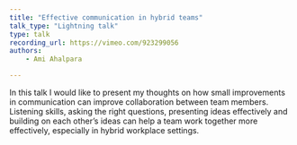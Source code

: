 ```yaml
---
title: "Effective communication in hybrid teams"
talk_type: "Lightning talk"
type: talk
recording_url: https://vimeo.com/923299056
authors:
    - Ami Ahalpara

---
```

In this talk I would like to present my thoughts on how small improvements in communication can improve collaboration between team members. Listening skills, asking the right questions, presenting ideas effectively and building on each other’s ideas can help a team work together more effectively, especially in hybrid workplace settings.
